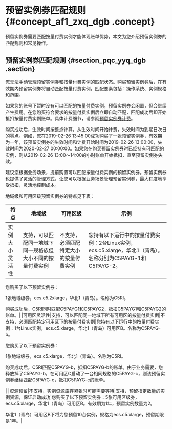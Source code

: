# 预留实例券匹配规则 {#concept_af1_zxq_dgb .concept}

预留实例券需要匹配按量付费实例才能体现账单优势，本文为您介绍预留实例券的匹配规则和常见操作。

## 预留实例券匹配规则 {#section_pqc_yyq_dgb .section}

您无法手动管理预留实例券和按量付费实例的匹配状态。购买预留实例券后，在有效期内预留实例券将自动匹配按量付费实例，匹配要素包括：操作系统、实例规格和范围。

如果您的账号下暂时没有可以匹配的按量付费实例，预留实例券会闲置，但会继续产生费用。在您购买符合要求的按量付费实例后立即自动匹配，匹配成功后即开始抵扣按量付费实例账单。具体计费细节，请参阅[预留实例券计费](cn.zh-CN/产品定价/预留实例券计费.md#)。

购买成功后，生效时间按整点计算，从生效时间开始计费，失效时间为到期日次日的零点。例如，您在2019-02-26 13:45:00成功购买了一张预留实例券，有效期为一年，该预留实例券的生效时间和计费开始时间为2019-02-26 13:00:00，失效时间为2020-02-27 00:00:00。如果您在购买预留实例券时已经持有可匹配的实例，则从2019-02-26 13:00～14:00的小时账单开始抵扣，直至预留实例券失效。

建议您根据业务场景，提前购置可以匹配按量付费实例的预留实例券。预留实例券也提供了灵活的管理方式，让您可以根据业务场景管理预留实例券，最大程度地享受抵扣，灵活地控制成本。

地域级和可用区级预留实例券的特点见下表：

|特点|地域级|可用区级|示例|
|--|---|----|--|
|实例大小灵活性|支持，可以匹配同一地域下同一规格族但大小不同的按量付费实例|不支持，必须匹配特定大小的按量付费实例|您持有以下运行中的按量付费实例：2台Linux实例，ecs.c5.xlarge，华北1（青岛）。名称分别为C5PAYG-1和C5PAYG-2。

您购买了以下预留实例券：

1张地域级券，ecs.c5.2xlarge，华北1（青岛）。名称为C5RI。

购买成功后，C5RI同时匹配C5PAYG1和C5PAYG2，抵扣C5PAYG1和C5PAYG2的账单。|
|可用区灵活性|支持，可以匹配同一地域下所有可用区的按量付费实例|不支持，必须匹配特定可用区下的按量付费实例|您持有以下运行中的按量付费实例：1台Linux实例，ecs.c5.xlarge，华北1（青岛）可用区B。名称为C5PAYG-b。

您购买了以下预留实例券：

1张地域级券，ecs.c5.xlarge，华北1（青岛）。名称为C5RI。

购买成功后，C5RI匹配C5PAYG-b，抵扣C5PAYG-b的账单。由于业务需要，您释放掉了C5PAYG-b，在可用区C启动了一台相同规格的C5PAYG-c，则该预留实例券继续匹配C5PAYG-c，抵扣C5PAYG-c的账单。

|
|资源预留|不支持，实例资源库存紧张时可能需要等待|支持，预留指定数量的实例资源，保证启动成功|您购买了以下预留实例券：5张可用区级券，ecs.c5.xlarge，华北1（青岛）可用区B。有效期为1年，预留实例数量为2。

华北1（青岛）可用区B下将为您预留10台实例，规格为ecs.c5.xlarge，预留期限是1年。|

